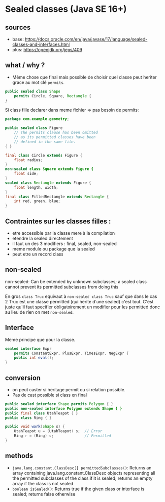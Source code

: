 # Sealed classes (Java SE 16+)
## sources 
- base: https://docs.oracle.com/en/java/javase/17/language/sealed-classes-and-interfaces.html
- plus: https://openjdk.org/jeps/409

## what / why ?
- Même chose que final mais possible de choisir quel classe peut heriter grace au mot clé `permits`.

```java
public sealed class Shape
    permits Circle, Square, Rectangle {
}
```

Si class fille declarer dans meme fichier => pas besoin de permits:
```java
package com.example.geometry;

public sealed class Figure
    // The permits clause has been omitted
    // as its permitted classes have been
    // defined in the same file.
{ }

final class Circle extends Figure {
    float radius;
}
non-sealed class Square extends Figure {
    float side;
}
sealed class Rectangle extends Figure {
    float length, width;
}
final class FilledRectangle extends Rectangle {
    int red, green, blue;
}
```

## Contraintes sur les classes filles :
- etre accessible par la classe mere à la compilation
- etendre la sealed directement
- il faut un des 3 modifiers : final, sealed, non-sealed
- meme module ou package que la sealed
- peut etre un record class

## non-sealed
non-sealed: Can be extended by unknown subclasses; a sealed class cannot prevent its permitted subclasses from doing this

En gros `class Truc` equivaut à `non-sealed class Truc` sauf que dans le cas 2 Truc est une classe permitted (qui herite d'une sealed) c'est tout. C'est juste qu'il faut specifier obligatoirement un modifier pour les permitted donc au lieu de rien on met `non-sealed`.

## Interface
Meme principe que pour la classe.
```java
sealed interface Expr
    permits ConstantExpr, PlusExpr, TimesExpr, NegExpr {
    public int eval();
}
```

## conversion
- on peut caster si heritage permit ou si relation possible. 
- Pas de cast possible si class en final
```java
public sealed interface Shape permits Polygon { }
public non-sealed interface Polygon extends Shape { }
public final class UtahTeapot { }
public class Ring { }

public void work(Shape s) {
    UtahTeapot u = (UtahTeapot) s;  // Error
    Ring r = (Ring) s;              // Permitted
}
```

## methods
- `java.lang.constant.ClassDesc[] permittedSubclasses()`: Returns an array containing java.lang.constant.ClassDesc objects representing all the permitted subclasses of the class if it is sealed; returns an empty array if the class is not sealed
- `boolean isSealed()`: Returns true if the given class or interface is sealed; returns false otherwise